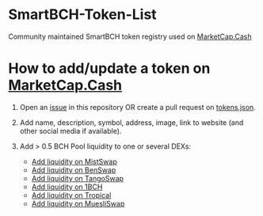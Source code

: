 # SmartBCH-Token-List

Community maintained SmartBCH token registry used on [MarketCap.Cash](https://MarketCap.Cash)

# How to add/update a token on [MarketCap.Cash](https://MarketCap.Cash)
1. Open an [issue](https://github.com/MarketCap-Cash/SmartBCH-Token-List/issues) in this repository OR create a pull request on [tokens.json](https://github.com/MarketCap-Cash/SmartBCH-Token-List/blob/main/tokens.json).
2. Add name, description, symbol, address, image, link to website (and other social media if available).
3. Add > 0.5 BCH Pool liquidity to one or several DEXs:

    - [Add liquidity on MistSwap](https://app.mistswap.fi/pool)
    - [Add liquidity on BenSwap](https://dex.benswap.cash/#/pool)
    - [Add liquidity on TangoSwap](https://tangoswap.cash/pool)
    - [Add liquidity on 1BCH](https://1bch.com/liquidity)
    - [Add liquidity on Tropical](https://exchange.tropical.finance/#/pool)
    - [Add liquidity on MuesliSwap](https://bch.muesliswap.com/liquidity)
